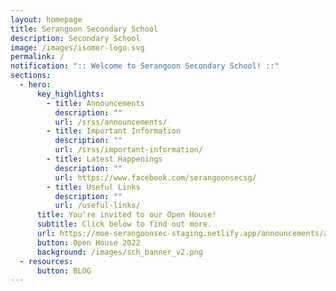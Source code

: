 ```yaml
---
layout: homepage
title: Serangoon Secondary School
description: Secondary School
image: /images/isomer-logo.svg
permalink: /
notification: ":: Welcome to Serangoon Secondary School! ::"
sections:
  - hero:
      key_highlights:
        - title: Announcements
          description: ""
          url: /srss/announcements/
        - title: Important Information
          description: ""
          url: /srss/important-information/
        - title: Latest Happenings
          description: ""
          url: https://www.facebook.com/serangoonsecsg/
        - title: Useful Links
          description: ""
          url: /useful-links/
      title: You're invited to our Open House!
      subtitle: Click below to find out more.
      url: https://moe-serangoonsec-staging.netlify.app/announcements/announcements/open-house-2022/
      button: Open House 2022
      background: /images/sch_banner_v2.png
  - resources:
      button: BLOG
---
```

